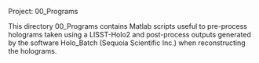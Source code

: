 Project: 00_Programs

This directory 00_Programs contains Matlab scripts useful to pre-process holograms taken using a LISST-Holo2 and post-process outputs generated by the software Holo_Batch (Sequoia Scientific Inc.) when reconstructing the holograms.
